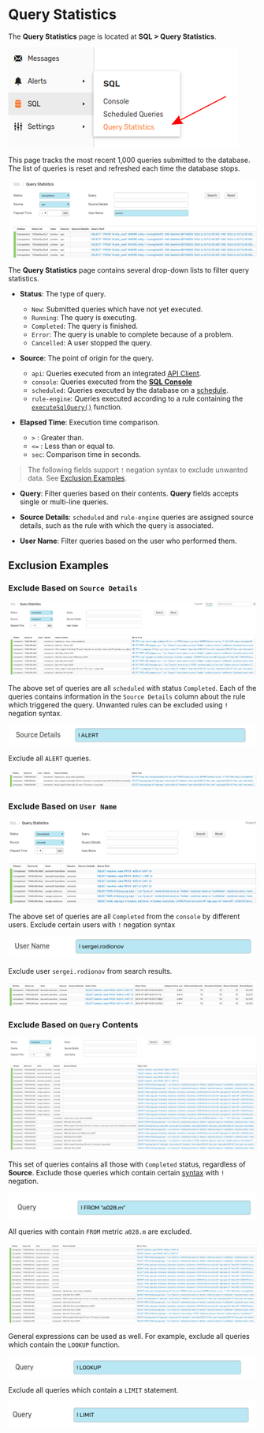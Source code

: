 # Query Statistics

The **Query Statistics** page is located at **SQL > Query Statistics**.

![](./images/query-statistics-page.png)

This page tracks the most recent 1,000 queries submitted to the database. The list of queries is reset and refreshed each time the database stops.

![](./images/query-statistics.png)

The **Query Statistics** page contains several drop-down lists to filter query statistics.

* **Status**: The type of query.
  * `New`: Submitted queries which have not yet executed.
  * `Running`: The query is executing.
  * `Completed`: The query is finished.
  * `Error`: The query is unable to complete because of a problem.
  * `Cancelled`: A user stopped the query.

* **Source**: The point of origin for the query.
  * `api`: Queries executed from an integrated [API Client](../api/clients/README.md).
  * `console`: Queries executed from the [**SQL Console**](./sql-console.md)
  * `scheduled`: Queries executed by the database on a [schedule](./scheduled-sql.md).
  * `rule-engine`: Queries executed according to a rule containing the [`executeSqlQuery()`](../rule-engine/functions-sql.md#executesqlquery) function.

* **Elapsed Time**: Execution time comparison.
  * `>` : Greater than.
  * `<=` : Less than or equal to.
  * `sec`: Comparison time in seconds.

> The following fields support `!` negation syntax to exclude unwanted data. See [Exclusion Examples](#exclusion-examples).

* **Query**: Filter queries based on their contents. **Query** fields accepts single or multi-line queries.

* **Source Details**: `scheduled` and `rule-engine` queries are assigned source details, such as the rule with which the query is associated.

* **User Name**: Filter queries based on the user who performed them.

## Exclusion Examples

### Exclude Based on `Source Details`

![](./images/example-query.png)

The above set of queries are all `scheduled` with status `Completed`. Each of the queries contains information in the `Source Details` column about the rule which triggered the query. Unwanted rules can be excluded using `!` negation syntax.

![](./images/exclude-alert.png)

Exclude all `ALERT` queries.

![](./images/exclude-result.png)

### Exclude Based on `User Name`

![](./images/completed-console.png)

The above set of queries are all `Completed` from the `console` by different users. Exclude certain users with `!` negation syntax

![](./images/exclude-user.png)

Exclude user `sergei.rodionov` from search results.

![](./images/exclude-results2.png)

### Exclude Based on `Query` Contents

![](./images/all-examples.png)

This set of queries contains all those with `Completed` status, regardless of **Source**. Exclude those queries which contain certain [syntax](./README.md#syntax) with `!` negation.

![](./images/exclude-metric.png)

All queries with contain `FROM` metric `a028.m` are excluded.

![](./images/excluded-results3.png)

General expressions can be used as well. For example, exclude all queries which contain the `LOOKUP` function.

![](./images/exclude-lookup.png)

Exclude all queries which contain a `LIMIT` statement.

![](./images/exclude-limit.png)